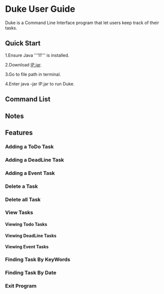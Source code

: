 # Duke User Guide
Duke is a Command Line Interface program that let users keep track of their tasks.

## Quick Start
1.Ensure Java '''11''' is installed.

2.Download [IP.jar](https://github.com/kum-wh/ip/releases).

3.Go to file path in terminal.

4.Enter java -jar IP.jar to run Duke.

## Command List

## Notes

## Features

### Adding a ToDo Task

### Adding a DeadLine Task

### Adding a Event Task

### Delete a Task

### Delete all Task

### View Tasks

#### Viewing Todo Tasks

#### Viewing DeadLine Tasks

#### Viewing Event Tasks

### Finding Task By KeyWords

### Finding Task By Date

### Exit Program
